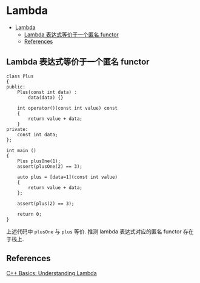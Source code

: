 # Lambda

- [Lambda](#lambda)
  - [Lambda 表达式等价于一个匿名 functor](#lambda-表达式等价于一个匿名-functor)
  - [References](#references)

## Lambda 表达式等价于一个匿名 functor

    class Plus
    {
    public:
        Plus(const int data) : 
            data(data) {}

        int operator()(const int value) const
        {
            return value + data;
        }
    private:
        const int data;
    };

    int main ()
    {   
        Plus plusOne(1);
        assert(plusOne(2) == 3);

        auto plus = [data=1](const int value)
        {
            return value + data;
        };

        assert(plus(2) == 3);

        return 0;
    }

上述代码中 `plusOne` 与 `plus` 等价. 推测 lambda 表达式对应的匿名 functor 存在于栈上.

## References

[C++ Basics: Understanding Lambda](https://towardsdatascience.com/c-basics-understanding-lambda-7df00705fa48)
